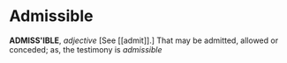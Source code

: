 # Admissible

**ADMISS'IBLE**, _adjective_ \[See [[admit]].\] That may be admitted, allowed or conceded; as, the testimony is _admissible_